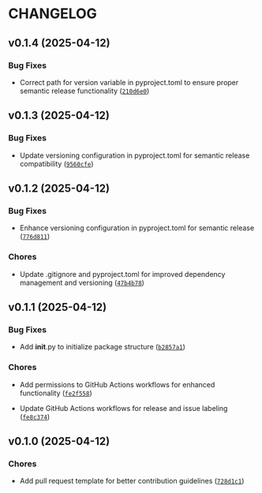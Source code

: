 # CHANGELOG


## v0.1.4 (2025-04-12)

### Bug Fixes

- Correct path for version variable in pyproject.toml to ensure proper semantic release
  functionality
  ([`210d6e0`](https://github.com/hamzakabbaj/opensource-best-practice/commit/210d6e084928aaddb41e73a2c64e35d1b5b18811))


## v0.1.3 (2025-04-12)

### Bug Fixes

- Update versioning configuration in pyproject.toml for semantic release compatibility
  ([`9560cfe`](https://github.com/hamzakabbaj/opensource-best-practice/commit/9560cfe9c1baba7b5a985655d37cc37fceb861c3))


## v0.1.2 (2025-04-12)

### Bug Fixes

- Enhance versioning configuration in pyproject.toml for semantic release
  ([`776d811`](https://github.com/hamzakabbaj/opensource-best-practice/commit/776d811e8104f351d4535e839399aeaf9104b7d3))

### Chores

- Update .gitignore and pyproject.toml for improved dependency management and versioning
  ([`47b4b78`](https://github.com/hamzakabbaj/opensource-best-practice/commit/47b4b78d076cdaef557cdb1c76487eeb76555bdb))


## v0.1.1 (2025-04-12)

### Bug Fixes

- Add __init__.py to initialize package structure
  ([`b2857a1`](https://github.com/hamzakabbaj/opensource-best-practice/commit/b2857a1c5e9acacb2b16198abb977161cf47376e))

### Chores

- Add permissions to GitHub Actions workflows for enhanced functionality
  ([`fe2f558`](https://github.com/hamzakabbaj/opensource-best-practice/commit/fe2f558d6f6cca110923968ec08d757a23b5c19d))

- Update GitHub Actions workflows for release and issue labeling
  ([`fe8c374`](https://github.com/hamzakabbaj/opensource-best-practice/commit/fe8c3745d26d42482aa63a984eb2577e34e42a69))


## v0.1.0 (2025-04-12)

### Chores

- Add pull request template for better contribution guidelines
  ([`728d1c1`](https://github.com/hamzakabbaj/opensource-best-practice/commit/728d1c1295614018820c9fa54d0d4106d1d6767d))
